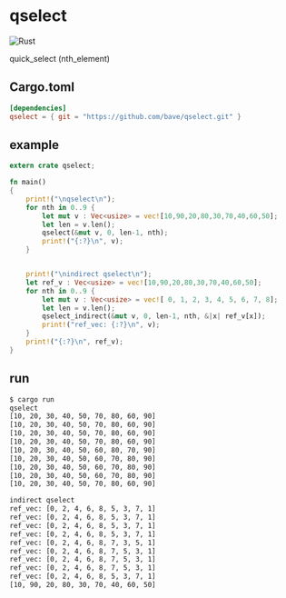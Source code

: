 # qselect

![Rust](https://github.com/bave/qselect/workflows/Rust/badge.svg)

quick_select (nth_element)

## Cargo.toml
```toml
[dependencies]
qselect = { git = "https://github.com/bave/qselect.git" }
```

## example
```rust
extern crate qselect;

fn main()
{
    print!("\nqselect\n");
    for nth in 0..9 {
        let mut v : Vec<usize> = vec![10,90,20,80,30,70,40,60,50];
        let len = v.len();
        qselect(&mut v, 0, len-1, nth);
        print!("{:?}\n", v);
    }


    print!("\nindirect qselect\n");
    let ref_v : Vec<usize> = vec![10,90,20,80,30,70,40,60,50];
    for nth in 0..9 {
        let mut v : Vec<usize> = vec![ 0, 1, 2, 3, 4, 5, 6, 7, 8];
        let len = v.len();
        qselect_indirect(&mut v, 0, len-1, nth, &|x| ref_v[x]);
        print!("ref_vec: {:?}\n", v);
    }
    print!("{:?}\n", ref_v);
}
```

## run
```bash
$ cargo run
qselect
[10, 20, 30, 40, 50, 70, 80, 60, 90]
[10, 20, 30, 40, 50, 70, 80, 60, 90]
[10, 20, 30, 40, 50, 70, 80, 60, 90]
[10, 20, 30, 40, 50, 70, 80, 60, 90]
[10, 20, 30, 40, 50, 60, 80, 70, 90]
[10, 20, 30, 40, 50, 60, 70, 80, 90]
[10, 20, 30, 40, 50, 60, 70, 80, 90]
[10, 20, 30, 40, 50, 60, 70, 80, 90]
[10, 20, 30, 40, 50, 70, 80, 60, 90]

indirect qselect
ref_vec: [0, 2, 4, 6, 8, 5, 3, 7, 1]
ref_vec: [0, 2, 4, 6, 8, 5, 3, 7, 1]
ref_vec: [0, 2, 4, 6, 8, 5, 3, 7, 1]
ref_vec: [0, 2, 4, 6, 8, 5, 3, 7, 1]
ref_vec: [0, 2, 4, 6, 8, 7, 3, 5, 1]
ref_vec: [0, 2, 4, 6, 8, 7, 5, 3, 1]
ref_vec: [0, 2, 4, 6, 8, 7, 5, 3, 1]
ref_vec: [0, 2, 4, 6, 8, 7, 5, 3, 1]
ref_vec: [0, 2, 4, 6, 8, 5, 3, 7, 1]
[10, 90, 20, 80, 30, 70, 40, 60, 50]
```


<!--
RUSTFLAGS="-C target-cpu=native -C target-feature=+avx2,+avx512vl,+avx512f,+popcnt,+bmi2" cargo run --release --bin simd_direct
RUSTFLAGS="-C target-cpu=native -C target-feature=+avx2,+avx512vl,+avx512f,+popcnt,+bmi2" cargo run --release --bin simd_indirect
-->


